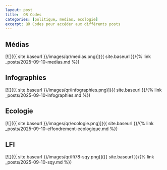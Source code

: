```yaml
---
layout: post
title:  QR Codes
categories: [politique, medias, ecologie]
excerpt: QR Codes pour accéder aux différents posts
---
```


## Médias

[![]({{ site.baseurl }}/images/qr/medias.png)]({{ site.baseurl }}/{% link _posts/2025-09-10-medias.md %})

## Infographies

[![]({{ site.baseurl }}/images/qr/infographies.png)]({{ site.baseurl }}/{% link _posts/2025-09-10-infographies.md %})

## Ecologie

[![]({{ site.baseurl }}/images/qr/ecologie.png)]({{ site.baseurl }}/{% link _posts/2025-09-10-effondrement-ecologique.md %})

## LFI

[![]({{ site.baseurl }}/images/qr/lfi78-sqy.png)]({{ site.baseurl }}/{% link _posts/2025-09-10-sqy.md %})
